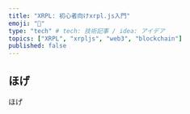 ```yaml
---
title: "XRPL: 初心者向けxrpl.js入門"
emoji: "🙆"
type: "tech" # tech: 技術記事 / idea: アイデア
topics: ["XRPL", "xrpljs", "web3", "blockchain"]
published: false
---
```


## ほげ

ほげ
